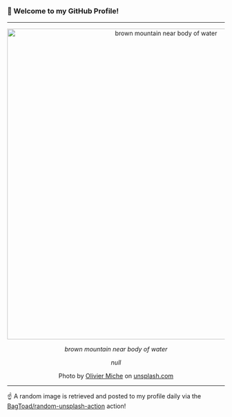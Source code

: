 ### 👋 Welcome to my GitHub Profile!

----

<div align="center">
  <img width="720" src="https://images.unsplash.com/photo-1495469373168-c5bf3f5fd483?crop=entropy&cs=tinysrgb&fit=max&fm=jpg&ixid=M3w1NTI0OTR8MHwxfHJhbmRvbXx8fHx8fHx8fDE3MDkzNTk3MzR8&ixlib=rb-4.0.3&q=80&w=1080" alt="brown mountain near body of water">
  
  <em>brown mountain near body of water</em>
  
  <em>null</em>
  
  Photo by [Olivier Miche](http://www.photosomi.com) on [unsplash.com](https://unsplash.com/)
</div>

----

☝️ A random image is retrieved and posted to my profile daily via the [BagToad/random-unsplash-action](https://github.com/BagToad/random-unsplash-action) action!
